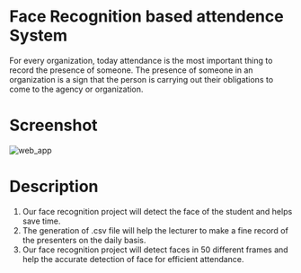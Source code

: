 # Face Recognition based attendence System
For every organization, today attendance is the most important thing to record the presence of someone. The presence of someone in an organization is a sign that the person is carrying out their obligations to come to the agency or organization.

# Screenshot
![web_app](https://github.com/sravanijatoth02/face_recognition_based_attendence_system/assets/101631497/958f58b3-557f-4bf4-b498-2a3d223f14c1)

# Description
1) Our face recognition project will detect the face of the student and helps save time.
2) The generation of .csv file will help the lecturer to make a fine record of the presenters on the daily basis.
3) Our face recognition project will detect faces in 50 different frames and help the accurate detection of face for efficient attendance.





